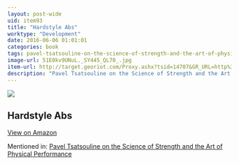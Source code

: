 ```yaml
---
layout: post-wide
uid: item93
title: "Hardstyle Abs"
worktype: "Development"
date: 2016-06-06 01:01:01
categories: book
tags: pavel-tsatsouline-on-the-science-of-strength-and-the-art-of-physical-performance
image-url: 51E0kv9UNuL._SY445_QL70_.jpg
item-url: http://target.georiot.com/Proxy.ashx?tsid=14707&GR_URL=http%3A%2F%2Fwww.amazon.com%2FHard-Style-Abs-Pavel-Tsatsouline-ebook%2Fdp%2FB0097AMZ7K%2F
description: "Pavel Tsatsouline on the Science of Strength and the Art of Physical Performance"
---
```

<a href="http://target.georiot.com/Proxy.ashx?tsid=14707&GR_URL=http%3A%2F%2Fwww.amazon.com%2FHard-Style-Abs-Pavel-Tsatsouline-ebook%2Fdp%2FB0097AMZ7K%2F" target="blank"><img src="../../../../img/thumbs/51E0kv9UNuL._SY445_QL70_.jpg" class="prod-img"></a>
<h2>Hardstyle Abs</h2>
<p><a class="btn btn-primary" href="http://target.georiot.com/Proxy.ashx?tsid=14707&GR_URL=http%3A%2F%2Fwww.amazon.com%2FHard-Style-Abs-Pavel-Tsatsouline-ebook%2Fdp%2FB0097AMZ7K%2F" target="blank">View on Amazon</a><p>
<p>Mentioned in: <a href="http://fourhourworkweek.com/2015/01/15/pavel-tsatsouline/" target="blank">Pavel Tsatsouline on the Science of Strength and the Art of Physical Performance</a></p>
